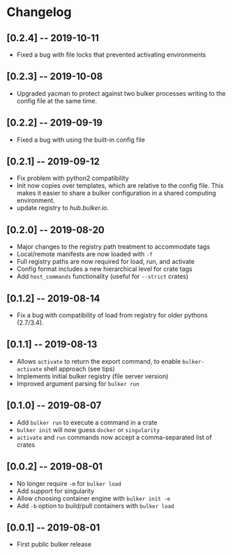 # Changelog

## [0.2.4] -- 2019-10-11
- Fixed a bug with file locks that prevented activating environments

## [0.2.3] -- 2019-10-08
- Upgraded yacman to protect against two bulker processes writing to the config
  file at the same time.

## [0.2.2] -- 2019-09-19
- Fixed a bug with using the built-in config file

## [0.2.1] -- 2019-09-12
- Fix problem with python2 compatibility
- Init now copies over templates, which are relative to the config file. This makes it easier to share a bulker configuration in a shared computing environment.
- update registry to *hub.bulker.io*.

## [0.2.0] -- 2019-08-20
- Major changes to the registry path treatment to accommodate tags
- Local/remote manifests are now loaded with `-f`
- Full registry paths are now required for load, run, and activate
- Config format includes a new hierarchical level for crate tags
- Add `host_commands` functionality (useful for `--strict` crates)

## [0.1.2] -- 2019-08-14
- Fix a bug with compatibility of load from registry for older pythons (2.7/3.4).

## [0.1.1] -- 2019-08-13
- Allows `activate` to return the export command, to enable `bulker-activate` shell approach (see tips)
- Implements initial bulker registry (file server version)
- Improved argument parsing for `bulker run`

## [0.1.0] -- 2019-08-07
- Add `bulker run` to execute a command in a crate
- `bulker init` will now guess `docker` or `singularity`
- `activate` and `run` commands now accept a comma-separated list of crates

## [0.0.2] -- 2019-08-01
- No longer require `-m` for `bulker load`
- Add support for singularity
- Allow choosing container engine with `bulker init -e`
- Add `-b` option to build/pull containers with `bulker load`

## [0.0.1] -- 2019-08-01
- First public bulker release
